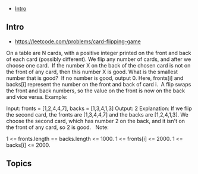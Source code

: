 - [Intro](#intro)

## Intro

- https://leetcode.com/problems/card-flipping-game

On a table are N cards, with a positive integer printed on the front and back of each card (possibly different).
We flip any number of cards, and after we choose one card. 
If the number X on the back of the chosen card is not on the front of any card, then this number X is good.
What is the smallest number that is good?  If no number is good, output 0.
Here, fronts[i] and backs[i] represent the number on the front and back of card i. 
A flip swaps the front and back numbers, so the value on the front is now on the back and vice versa.
Example:

Input: fronts = [1,2,4,4,7], backs = [1,3,4,1,3]
Output: 2
Explanation: If we flip the second card, the fronts are [1,3,4,4,7] and the backs are [1,2,4,1,3].
We choose the second card, which has number 2 on the back, and it isn't on the front of any card, so 2 is good.
 
Note:

1 <= fronts.length == backs.length <= 1000.
1 <= fronts[i] <= 2000.
1 <= backs[i] <= 2000.



## Topics



